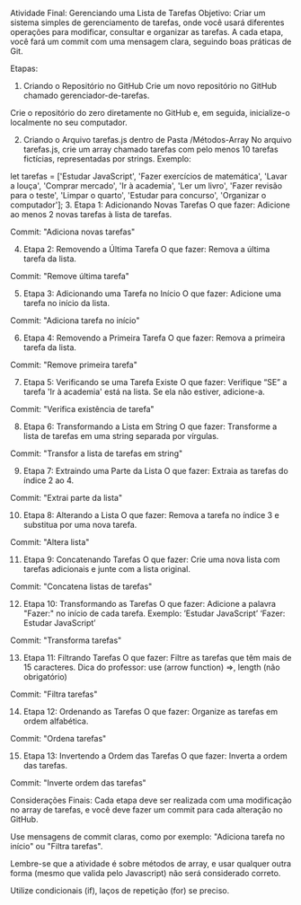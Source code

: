 Atividade Final: Gerenciando uma Lista de Tarefas
Objetivo: Criar um sistema simples de gerenciamento de tarefas, onde você usará diferentes operações para modificar, consultar e organizar as tarefas. A cada etapa, você fará um commit com uma mensagem clara, seguindo boas práticas de Git.

Etapas:
1. Criando o Repositório no GitHub
Crie um novo repositório no GitHub chamado gerenciador-de-tarefas.


Crie o repositório do zero diretamente no GitHub e, em seguida, inicialize-o localmente no seu computador.


2. Criando o Arquivo  tarefas.js dentro de Pasta /Métodos-Array
No arquivo tarefas.js, crie um array chamado tarefas com pelo menos 10 tarefas fictícias, representadas por strings. Exemplo:


let tarefas = ['Estudar JavaScript', 'Fazer exercícios de matemática', 'Lavar a louça', 'Comprar mercado', 'Ir à academia', 'Ler um livro', 'Fazer revisão para o teste', 'Limpar o quarto', 'Estudar para concurso', 'Organizar o computador'];
3. Etapa 1: Adicionando Novas Tarefas
O que fazer: Adicione ao menos 2 novas tarefas à lista de tarefas.


Commit: "Adiciona novas tarefas"


4. Etapa 2: Removendo a Última Tarefa
O que fazer: Remova a última tarefa da lista.


Commit: "Remove última tarefa"


5. Etapa 3: Adicionando uma Tarefa no Início
O que fazer: Adicione uma tarefa no início da lista.


Commit: "Adiciona tarefa no início"


6. Etapa 4: Removendo a Primeira Tarefa
O que fazer: Remova a primeira tarefa da lista.


Commit: "Remove primeira tarefa"


7. Etapa 5: Verificando se uma Tarefa Existe
O que fazer: Verifique “SE” a tarefa 'Ir à academia' está na lista. Se ela não estiver, adicione-a.


Commit: "Verifica existência de tarefa"


8. Etapa 6: Transformando a Lista em String
O que fazer: Transforme a lista de tarefas em uma string separada por vírgulas.


Commit: "Transfor a lista de tarefas em string"


9. Etapa 7: Extraindo uma Parte da Lista
O que fazer: Extraia as tarefas do índice 2 ao 4.


Commit: "Extrai parte da lista"


10. Etapa 8: Alterando a Lista
O que fazer: Remova a tarefa no índice 3 e substitua por uma nova tarefa.


Commit: "Altera lista"


11. Etapa 9: Concatenando Tarefas
O que fazer: Crie uma nova lista com tarefas adicionais e junte com a lista original.


Commit: "Concatena listas de tarefas"


12. Etapa 10: Transformando as Tarefas
O que fazer: Adicione a palavra "Fazer:" no início de cada tarefa.
Exemplo:  ’Estudar JavaScript’
        ‘Fazer: Estudar JavaScript’


Commit: "Transforma tarefas"


13. Etapa 11: Filtrando Tarefas
O que fazer: Filtre as tarefas que têm mais de 15 caracteres.
Dica do professor: use (arrow function) =>, length (não obrigatório)


Commit: "Filtra tarefas"


14. Etapa 12: Ordenando as Tarefas
O que fazer: Organize as tarefas em ordem alfabética.


Commit: "Ordena tarefas"


15. Etapa 13: Invertendo a Ordem das Tarefas
O que fazer: Inverta a ordem das tarefas.


Commit: "Inverte ordem das tarefas"



Considerações Finais:
Cada etapa deve ser realizada com uma modificação no array de tarefas, e você deve fazer um commit para cada alteração no GitHub.


Use mensagens de commit claras, como por exemplo: "Adiciona tarefa no início" ou "Filtra tarefas".


Lembre-se que a atividade é sobre métodos de array, e usar qualquer outra forma (mesmo que valida pelo Javascript) não será considerado correto.


Utilize condicionais (if), laços de repetição (for) se preciso.
